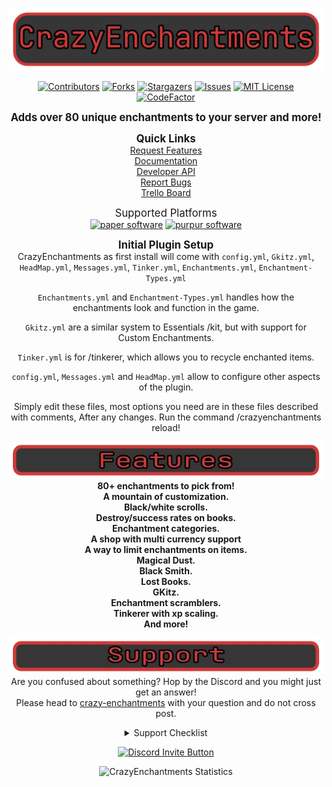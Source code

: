 <center><div align="center">

![CrazyEnchantments](https://raw.githubusercontent.com/Crazy-Crew/Branding/main/crazyenchantments/banner/webp/banner.webp)

[![Contributors][contributors-shield]][contributors-url]
[![Forks][forks-shield]][forks-url]
[![Stargazers][stars-shield]][stars-url]
[![Issues][issues-shield]][issues-url]
[![MIT License][license-shield]][license-url]
[![CodeFactor](https://www.codefactor.io/repository/github/crazy-crew/crazyenchantments/badge)](https://www.codefactor.io/repository/github/crazy-crew/crazyenchantments)

<big>**Adds over 80 unique enchantments to your server and more!**</big>

<big>**Quick Links**</big><br>
[Request Features](https://github.com/Crazy-Crew/CrazyEnchantments/issues)<br>
[Documentation](https://docs.crazycrew.us/docs/category/crazyenchantments)<br>
[Developer API](https://docs.crazycrew.us/docs/plugins/crazyenchantments/guides/api/intro)<br>
[Report Bugs](https://github.com/Crazy-Crew/CrazyEnchantments/issues)<br>
[Trello Board](https://trello.com/b/AJvEmcbL/crazyenchantments)

<big>Supported Platforms</big><br>
[![paper software](https://cdn.jsdelivr.net/npm/@intergrav/devins-badges@3/assets/compact-minimal/supported/paper_vector.svg)](https://papermc.io/)
[![purpur software](https://cdn.jsdelivr.net/npm/@intergrav/devins-badges@3/assets/compact-minimal/supported/purpur_vector.svg)](https://purpurmc.org/)

<big>**Initial Plugin Setup**</big><br>
CrazyEnchantments as first install will come with `config.yml`, `Gkitz.yml`, `HeadMap.yml`, `Messages.yml`, `Tinker.yml`, `Enchantments.yml`, `Enchantment-Types.yml`

`Enchantments.yml` and `Enchantment-Types.yml` handles how the enchantments look and function in the game.

`Gkitz.yml` are a similar system to Essentials /kit, but with support for Custom Enchantments.

`Tinker.yml` is for /tinkerer, which allows you to recycle enchanted items.

`config.yml`, `Messages.yml` and `HeadMap.yml` allow to configure other aspects of the plugin.

Simply edit these files, most options you need are in these files described with comments, After any changes. Run the command /crazyenchantments reload!

![Features Banner](https://raw.githubusercontent.com/Crazy-Crew/Branding/main/crazyenchantments/banner/webp/features.webp)<br>
**80+ enchantments to pick from!**<br>
**A mountain of customization.**<br>
**Black/white scrolls.**<br>
**Destroy/success rates on books.**<br>
**Enchantment categories.**<br>
**A shop with multi currency support**<br>
**A way to limit enchantments on items.**<br>
**Magical Dust.**<br>
**Black Smith.**<br>
**Lost Books.**<br>
**GKitz.**<br>
**Enchantment scramblers.**<br>
**Tinkerer with xp scaling.**<br>
**And more!**<br>

![Support Banner](https://raw.githubusercontent.com/Crazy-Crew/Branding/main/crazyenchantments/banner/webp/support.webp)<br>
Are you confused about something? Hop by the Discord and you might just get an answer!<br>
Please head to [crazy-enchantments](https://discord.com/channels/182615261403283459/196107873397374976) with your question and do not cross post.<br>

<details>
<summary>Support Checklist</summary>

Please check to make sure that your question wasn't asked before, You can use `Ctrl+F` on Discord to look for past conversations.<br>
Describe your issue in detail, Don't just make it a bread crumb trail that has to be questioned out of you.<br>
Plugin Version i.e. `CrazyEnchantments 3.3` **LATEST DOES NOT COUNT**<br>
Server Version & Server Type i.e. `Paper 1.21.1` or `Purpur 1.21.1` **LATEST DOES NOT COUNT**<br>
Send any console errors or files you have through https://mclo.gs/ - (We don't own the website, You have to copy the link and send it.)<br>

</details>

<!--[![Discord](https://discord.com/api/guilds/182615261403283459/widget.png?style=banner2)](https://discord.gg/badbones-s-live-chat-182615261403283459)<br>-->
[![Discord Invite Button](https://cdn.jsdelivr.net/npm/@intergrav/devins-badges@3/assets/cozy/social/discord-plural_vector.svg)](https://discord.gg/badbones-s-live-chat-182615261403283459)
</div>

![CrazyEnchantments Statistics](https://bstats.org/signatures/bukkit/CrazyEnchantments.svg)
</center>

[contributors-shield]: https://img.shields.io/github/contributors/Crazy-Crew/CrazyEnchantments.svg?style=flat&logo=appveyor
[contributors-url]: https://github.com/Crazy-Crew/CrazyEnchantments/graphs/contributors
[forks-shield]: https://img.shields.io/github/forks/Crazy-Crew/CrazyEnchantments.svg?style=flat&logo=appveyor
[forks-url]: https://github.com/Crazy-Crew/CrazyEnchantments/network/members
[stars-shield]: https://img.shields.io/github/stars/Crazy-Crew/CrazyEnchantments.svg?style=flat&logo=appveyor
[stars-url]: https://github.com/Crazy-Crew/CrazyEnchantments/stargazers
[issues-shield]: https://img.shields.io/github/issues/Crazy-Crew/CrazyEnchantments.svg?style=flat&logo=appveyor
[issues-url]: https://github.com/Crazy-Crew/CrazyEnchantments/issues
[license-shield]: https://img.shields.io/github/license/Crazy-Crew/CrazyEnchantments.svg?style=flat&logo=appveyor
[license-url]: https://github.com/Crazy-Crew/CrazyEnchantments/blob/main/LICENSE
